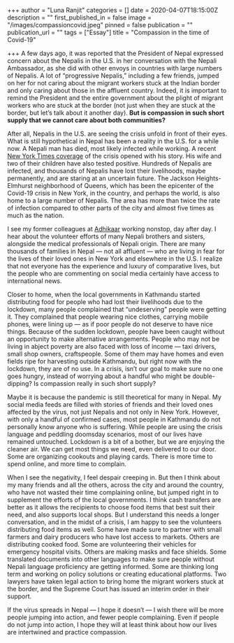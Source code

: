 +++
author = "Luna Ranjit"
categories = []
date = 2020-04-07T18:15:00Z
description = ""
first_published_in = false
image = "/images/compassioncovid.jpeg"
pinned = false
publication = ""
publication_url = ""
tags = ["Essay"]
title = "Compassion in the time of Covid-19"

+++
A few days ago, it was reported that the President of Nepal expressed concern about the Nepalis in the U.S. in her conversation with the Nepali Ambassador, as she did with other envoys in countries with large numbers of Nepalis. A lot of “progressive Nepalis,” including a few friends, jumped on her for not caring about the migrant workers stuck at the Indian border and only caring about those in the affluent country. Indeed, it is important to remind the President and the entire government about the plight of migrant workers who are stuck at the border (not just when they are stuck at the border, but let’s talk about it another day). **But is compassion in such short supply that we cannot care about both communities?**

After all, Nepalis in the U.S. are seeing the crisis unfold in front of their eyes. What is still hypothetical in Nepal has been a reality in the U.S. for a while now. A Nepali man has died, most likely infected while working. A recent [New York Times coverage](https://www.nytimes.com/2020/04/09/nyregion/coronavirus-queens-corona-jackson-heights-elmhurst.html) of the crisis opened with his story. His wife and two of their children have also tested positive. Hundreds of Nepalis are infected, and thousands of Nepalis have lost their livelihoods, maybe permanently, and are staring at an uncertain future. The Jackson Heights-Elmhurst neighborhood of Queens, which has been the epicenter of the Covid-19 crisis in New York, in the country, and perhaps the world, is also home to a large number of Nepalis. The area has more than twice the rate of infection compared to other parts of the city and almost five times as much as the nation.

I see my former colleagues at [Adhikaar](http://facebook.com/adhikaar) working nonstop, day after day. I hear about the volunteer efforts of many Nepali brothers and sisters, alongside the medical professionals of Nepali origin. There are many thousands of families in Nepal — not all affluent — who are living in fear for the lives of their loved ones in New York and elsewhere in the U.S. I realize that not everyone has the experience and luxury of comparative lives, but the people who are commenting on social media certainly have access to international news.

Closer to home, when the local governments in Kathmandu started distributing food for people who had lost their livelihoods due to the lockdown, many people complained that “undeserving” people were getting it. They complained that people wearing nice clothes, carrying mobile phones, were lining up — as if poor people do not deserve to have nice things. Because of the sudden lockdown, people have been caught without an opportunity to make alternative arrangements. People who may not be living in abject poverty are also faced with loss of income — taxi drivers, small shop owners, craftspeople. Some of them may have homes and even fields ripe for harvesting outside Kathmandu, but right now with the lockdown, they are of no use. In a crisis, isn’t our goal to make sure no one goes hungry, instead of worrying about a handful who might be double-dipping? Is compassion really in such short supply?

Maybe it is because the pandemic is still theoretical for many in Nepal. My social media feeds are filled with stories of friends and their loved ones affected by the virus, not just Nepalis and not only in New York. However, with only a handful of confirmed cases, most people in Kathmandu do not personally know anyone who is suffering. While people are using the crisis language and peddling doomsday scenarios, most of our lives have remained untouched. Lockdown is a bit of a bother, but we are enjoying the cleaner air. We can get most things we need, even delivered to our door. Some are organizing cookouts and playing cards. There is more time to spend online, and more time to complain.

When I see the negativity, I feel despair creeping in. But then I think about my many friends and all the others, across the city and around the country, who have not wasted their time complaining online, but jumped right in to supplement the efforts of the local governments. I think cash transfers are better as it allows the recipients to choose food items that best suit their need, and also supports local shops. But I understand this needs a longer conversation, and in the midst of a crisis, I am happy to see the volunteers distributing food items as well. Some have made sure to partner with small farmers and dairy producers who have lost access to markets. Others are distributing cooked food. Some are volunteering their vehicles for emergency hospital visits. Others are making masks and face shields. Some translated documents into other languages to make sure people without Nepali language proficiency are getting informed. Some are thinking long term and working on policy solutions or creating educational platforms. Two lawyers have taken legal action to bring home the migrant workers stuck at the border, and the Supreme Court has issued an interim order in their support.

If the virus spreads in Nepal — I hope it doesn’t — I wish there will be more people jumping into action, and fewer people complaining. Even if people do not jump into action, I hope they will at least think about how our lives are intertwined and practice compassion.